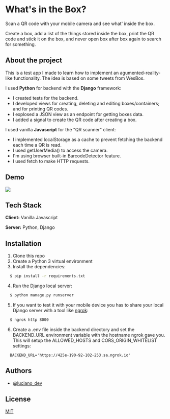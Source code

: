 
# What's in the Box?

Scan a QR code with your mobile camera and see what' inside the box.

Create a box, add a list of the things stored inside the box, print the QR code and stick it on the box, and never open box after box again to search for something.


## About the project

This is a test app I made to learn how to implement an agumented-reality-like functionality. The idea is based on some tweets from WesBos.

I used **Python** for backend with the **Django** framework:

* I created tests for the backend.
* I developed views for creating, deleting and editing boxes/containers; and for printing QR codes.
* I explosed a JSON view as an endpoint for getting boxes data.
* I added a signal to create the QR code after creating a box.


I used vanilla **Javascript** for the "QR scanner" client:
* I implemented localStorage as a cache to prevent fetching the backend each time a QR is read.
* I used getUserMedia() to access the camera.
* I'm using browser built-in BarcodeDetector feature.
* I used fetch to make HTTP requests.


## Demo

![](https://github.com/luciano-im/whats-in-the-box/raw/main/demo.gif)
## Tech Stack

**Client:** Vanilla Javascript

**Server:** Python, Django


## Installation

1. Clone this repo
2. Create a Python 3 virtual environment
3. Install the dependencies:
```bash
  $ pip install -r requirements.txt
```
4. Run the Django local server:
```bash
  $ python manage.py runserver
```
5. If you want to test it with your mobile device you has to share your local Django server with a tool like [ngrok](https://ngrok.com/):
```bash
  $ ngrok http 8000
```
6. Create a .env file inside the backend directory and set the BACKEND_URL environment variable with the hostname ngrok gave you. This will setup the ALLOWED_HOSTS and CORS_ORIGIN_WHITELIST settings:
```text
  BACKEND_URL='https://425e-190-92-102-253.sa.ngrok.io'
```
## Authors

- [@luciano_dev](https://twitter.com/luciano_dev)


## License

[MIT](https://choosealicense.com/licenses/mit/)


